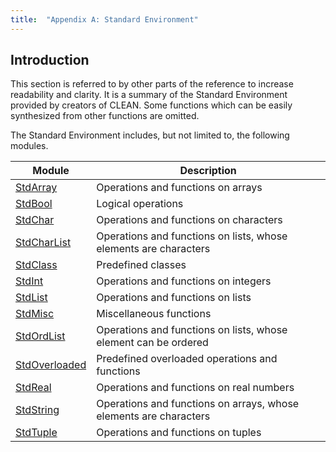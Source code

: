 ```yaml
---
title:  "Appendix A: Standard Environment"
---
```


## Introduction

This section is referred to by other parts of the reference to increase readability and clarity.
It is a summary of the Standard Environment provided by creators of CLEAN.
Some functions which can be easily synthesized from other functions are omitted.

The Standard Environment includes, but not limited to, the following modules.

| Module                                       | Description                                                       |
| -------------------------------------------- | ----------------------------------------------------------------- |
| [StdArray](_content/Appendix%20A/stdarray.md)           | Operations and functions on arrays                                |
| [StdBool](_content/Appendix%20A/stdbool.md)             | Logical operations                                                |
| [StdChar](_content/Appendix%20A/StdChar.md)             | Operations and functions on characters                            |
| [StdCharList](_content/Appendix%20A/stdcharlist.md)     | Operations and functions on lists, whose elements are characters  |
| [StdClass](_content/Appendix%20A/stdclass.md)           | Predefined classes                                                |
| [StdInt](_content/Appendix%20A/StdInt.md)               | Operations and functions on integers                              |
| [StdList](_content/Appendix%20A/stdlist.md)             | Operations and functions on lists                                 |
| [StdMisc](_content/Appendix%20A/StdMisc.md)             | Miscellaneous functions                                           |
| [StdOrdList](_content/Appendix%20A/stdordlist.md)       | Operations and functions on lists, whose element can be ordered   |
| [StdOverloaded](_content/Appendix%20A/stdoverloaded.md) | Predefined overloaded operations and functions                    |
| [StdReal](_content/Appendix%20A/StdReal.md)             | Operations and functions on real numbers                          |
| [StdString](_content/Appendix%20A/stdstring.md)         | Operations and functions on arrays, whose elements are characters |
| [StdTuple](_content/Appendix%20A/stdtuple.md)           | Operations and functions on tuples                                |